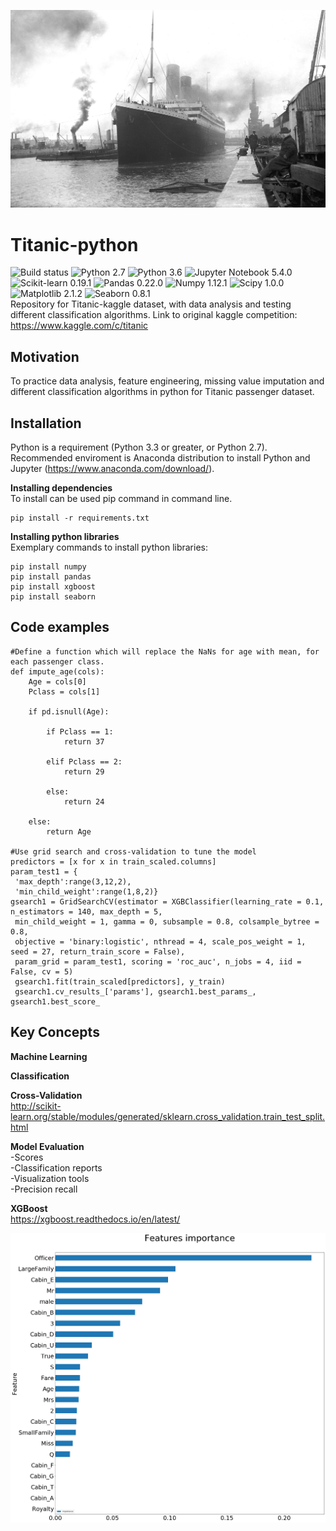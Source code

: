 ![Titanic harbor](https://github.com/bluejurand/Titanic-python/blob/master/images/Titanic_harbor.jpg)  
# Titanic-python
![Build status](https://travis-ci.org/bluejurand/Titanic-python.svg?branch=master) 
![Python 2.7](https://img.shields.io/badge/python-2.7-blue.svg) 
![Python 3.6](https://img.shields.io/badge/python-3.3-blue.svg) 
![Jupyter Notebook 5.4.0](https://img.shields.io/badge/jupyter_notebook-5.4.0-orange.svg) 
![Scikit-learn 0.19.1](https://img.shields.io/badge/scikit_learn-0.19.1-orange.svg) 
![Pandas 0.22.0](https://img.shields.io/badge/pandas-0.22.0-green.svg) 
![Numpy 1.12.1](https://img.shields.io/badge/numpy-1.12.1-yellow.svg) 
![Scipy 1.0.0](https://img.shields.io/badge/scipy-1.0.0-blue.svg) 
![Matplotlib 2.1.2](https://img.shields.io/badge/matplotlib-2.1.2-blue.svg) 
![Seaborn 0.8.1](https://img.shields.io/badge/seaborn-0.8.1-black.svg)  
Repository for Titanic-kaggle dataset, with data analysis and testing different classification algorithms.
Link to original kaggle competition: https://www.kaggle.com/c/titanic

## Motivation

To practice data analysis, feature engineering, missing value imputation and different classification algorithms in python for Titanic passenger dataset.

## Installation

Python is a requirement (Python 3.3 or greater, or Python 2.7). Recommended enviroment is Anaconda distribution to install Python and Jupyter (https://www.anaconda.com/download/).

__Installing dependencies__  
To install can be used pip command in command line.  
  
	pip install -r requirements.txt

__Installing python libraries__  
Exemplary commands to install python libraries:  
 
	pip install numpy  
	pip install pandas  
	pip install xgboost  
	pip install seaborn 
	
## Code examples

	#Define a function which will replace the NaNs for age with mean, for each passenger class.
	def impute_age(cols):
		Age = cols[0]
		Pclass = cols[1]
		
		if pd.isnull(Age):

			if Pclass == 1:
				return 37

			elif Pclass == 2:
				return 29

			else:
				return 24

		else:
			return Age  

	#Use grid search and cross-validation to tune the model
	predictors = [x for x in train_scaled.columns]
	param_test1 = {
	 'max_depth':range(3,12,2),
	 'min_child_weight':range(1,8,2)}
	gsearch1 = GridSearchCV(estimator = XGBClassifier(learning_rate = 0.1, n_estimators = 140, max_depth = 5,
	 min_child_weight = 1, gamma = 0, subsample = 0.8, colsample_bytree = 0.8,
	 objective = 'binary:logistic', nthread = 4, scale_pos_weight = 1, seed = 27, return_train_score = False), 
	 param_grid = param_test1, scoring = 'roc_auc', n_jobs = 4, iid = False, cv = 5)
	 gsearch1.fit(train_scaled[predictors], y_train)
	 gsearch1.cv_results_['params'], gsearch1.best_params_, gsearch1.best_score_

## Key Concepts
__Machine Learning__  

__Classification__  

__Cross-Validation__  
http://scikit-learn.org/stable/modules/generated/sklearn.cross_validation.train_test_split.html

__Model Evaluation__  
  -Scores  
  -Classification reports  
  -Visualization tools  
  -Precision recall

__XGBoost__  
https://xgboost.readthedocs.io/en/latest/  
  
![Features importance](https://github.com/bluejurand/Titanic-python/blob/master/images/Features%20importance.png)
